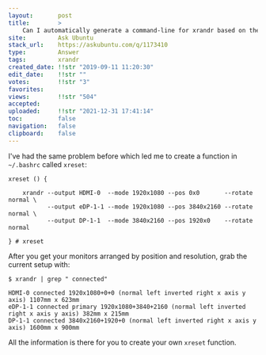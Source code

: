 ```yaml
---
layout:       post
title:        >
    Can I automatically generate a command-line for xrandr based on the current set-up?
site:         Ask Ubuntu
stack_url:    https://askubuntu.com/q/1173410
type:         Answer
tags:         xrandr
created_date: !!str "2019-09-11 11:20:30"
edit_date:    !!str ""
votes:        !!str "3"
favorites:    
views:        !!str "504"
accepted:     
uploaded:     !!str "2021-12-31 17:41:14"
toc:          false
navigation:   false
clipboard:    false
---
```


<!-- Language-all: lang-bash -->

I've had the same problem before which led me to create a function in `~/.bashrc` called `xreset`:

``` 
xreset () {

    xrandr --output HDMI-0  --mode 1920x1080 --pos 0x0       --rotate normal \
           --output eDP-1-1 --mode 1920x1080 --pos 3840x2160 --rotate normal \
           --output DP-1-1  --mode 3840x2160 --pos 1920x0    --rotate normal

} # xreset

```

After you get your monitors arranged by position and resolution, grab the current setup with:

``` 
$ xrandr | grep " connected"

```

``` 
HDMI-0 connected 1920x1080+0+0 (normal left inverted right x axis y axis) 1107mm x 623mm
eDP-1-1 connected primary 1920x1080+3840+2160 (normal left inverted right x axis y axis) 382mm x 215mm
DP-1-1 connected 3840x2160+1920+0 (normal left inverted right x axis y axis) 1600mm x 900mm

```

All the information is there for you to create your own `xreset` function.

